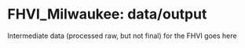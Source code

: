 # FHVI_Milwaukee: data/output

Intermediate data (processed raw, but not final) for the FHVI goes here